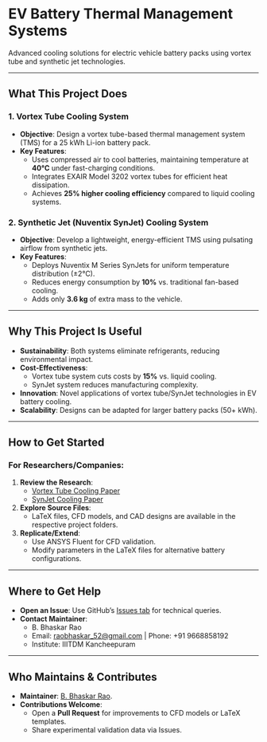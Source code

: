 # EV Battery Thermal Management Systems  
Advanced cooling solutions for electric vehicle battery packs using vortex tube and synthetic jet technologies.  

---

## **What This Project Does**  
### 1. Vortex Tube Cooling System  
- **Objective**: Design a vortex tube-based thermal management system (TMS) for a 25 kWh Li-ion battery pack.  
- **Key Features**:  
  - Uses compressed air to cool batteries, maintaining temperature at **40°C** under fast-charging conditions.  
  - Integrates EXAIR Model 3202 vortex tubes for efficient heat dissipation.  
  - Achieves **25% higher cooling efficiency** compared to liquid cooling systems.  

### 2. Synthetic Jet (Nuventix SynJet) Cooling System  
- **Objective**: Develop a lightweight, energy-efficient TMS using pulsating airflow from synthetic jets.  
- **Key Features**:  
  - Deploys Nuventix M Series SynJets for uniform temperature distribution (±2°C).  
  - Reduces energy consumption by **10%** vs. traditional fan-based cooling.  
  - Adds only **3.6 kg** of extra mass to the vehicle.  

---

## **Why This Project Is Useful**  
- **Sustainability**: Both systems eliminate refrigerants, reducing environmental impact.  
- **Cost-Effectiveness**:  
  - Vortex tube system cuts costs by **15%** vs. liquid cooling.  
  - SynJet system reduces manufacturing complexity.  
- **Innovation**: Novel applications of vortex tube/SynJet technologies in EV battery cooling.  
- **Scalability**: Designs can be adapted for larger battery packs (50+ kWh).  

---

## **How to Get Started**  
### For Researchers/Companies:  
1. **Review the Research**:  
   - [Vortex Tube Cooling Paper]( https://drive.google.com/drive/my-drive)  
   - [SynJet Cooling Paper]( https://drive.google.com/drive/my-drive)  
2. **Explore Source Files**:  
   - LaTeX files, CFD models, and CAD designs are available in the respective project folders.  
3. **Replicate/Extend**:  
   - Use ANSYS Fluent for CFD validation.  
   - Modify parameters in the LaTeX files for alternative battery configurations.  

---

## **Where to Get Help**  
- **Open an Issue**: Use GitHub’s [Issues tab](https://github.com/BhaskarIIITDM/EV-Battery-Thermal-Management/issues) for technical queries.  
- **Contact Maintainer**:  
  - B. Bhaskar Rao  
  - Email: raobhaskar_52@gmail.com | Phone: +91 9668858192  
  - Institute: IIITDM Kancheepuram  

---

## **Who Maintains & Contributes**  
- **Maintainer**: [B. Bhaskar Rao](https://github.com/BhaskarIIITDM).  
- **Contributions Welcome**:  
  - Open a **Pull Request** for improvements to CFD models or LaTeX templates.  
  - Share experimental validation data via Issues.  

